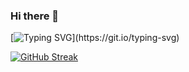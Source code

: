 ### Hi there 👋

[![Typing SVG](https://readme-typing-svg.demolab.com?font=Fira+Code&pause=1000&color=FFFFFF&background=FFFFFF00&vCenter=true&width=435&lines=I'm+a+web+developer.;Always+learning+new+things.;5%2B+years+of+coding+Experience.)](https://git.io/typing-svg)

[![GitHub Streak](https://github.com/kuldeepperumalla?user=kuldeepperumalla&theme=dark&ring=FFD308)](https://git.io/streak-stats)

<!--
**kuldeepperumalla/kuldeepperumalla** is a ✨ _special_ ✨ repository because its `README.md` (this file) appears on your GitHub profile.

Here are some ideas to get you started:

- 🔭 I’m currently working on React JS
- 🌱 I’m currently learning Javascript
- 👯 I’m looking to collaborate on ...
- 🤔 I’m looking for help with ...
- 💬 Ask me about ...
- 📫 How to reach me: ...
- 😄 Pronouns: ...
- ⚡ Fun fact: ...
-->
